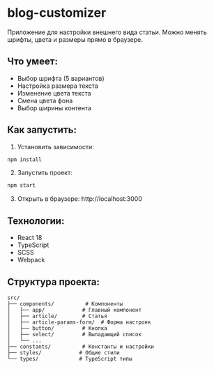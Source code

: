 # blog-customizer

Приложение для настройки внешнего вида статьи. Можно менять шрифты, цвета и размеры прямо в браузере.

## Что умеет:
- Выбор шрифта (5 вариантов)
- Настройка размера текста
- Изменение цвета текста
- Смена цвета фона
- Выбор ширины контента

## Как запустить:

1. Установить зависимости:
```bash
npm install
```

2. Запустить проект:
```bash
npm start
```

3. Открыть в браузере: http://localhost:3000

## Технологии:
- React 18
- TypeScript
- SCSS
- Webpack

## Структура проекта:

```
src/
├── components/          # Компоненты
│   ├── app/            # Главный компонент
│   ├── article/        # Статья
│   ├── article-params-form/  # Форма настроек
│   ├── button/         # Кнопка
│   ├── select/         # Выпадающий список
│   └── ...
├── constants/          # Константы и настройки
├── styles/            # Общие стили
└── types/             # TypeScript типы
```

